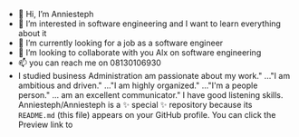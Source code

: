 - 👋 Hi, I’m Anniesteph
- 👀 I’m interested in software engineering and I want to learn everything about it
- 🌱 I’m currently looking for a job as a software engineer 
- 💞️ I’m looking to collaborate with you Alx on software engineering 
- 📫 you can reach me on 08130106930
- I studied business Administration
  am passionate about my work." ..."I am ambitious and driven." ..."I am highly organized." ..."I'm a people person." ...
am an excellent communicator."
I have good listening skills.
Anniesteph/Anniesteph is a ✨ special ✨ repository because its `README.md` (this file) appears on your GitHub profile.
You can click the Preview link to 

